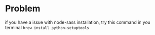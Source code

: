 # Problem
if you have a issue with node-sass installation, try this command in you terminal
`
    brew install python-setuptools
`